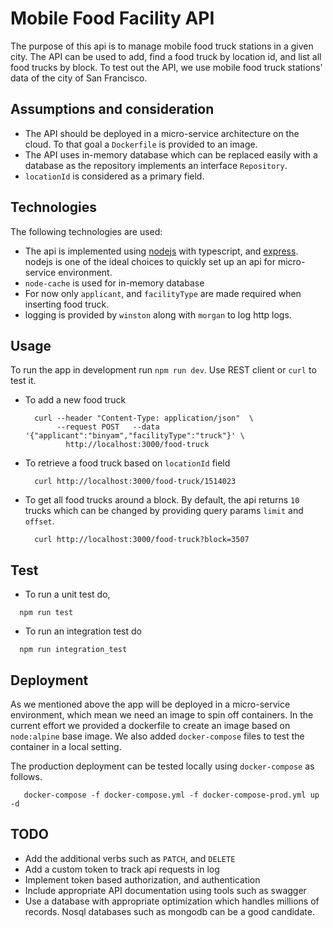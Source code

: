 # Mobile Food Facility API
The purpose of this api is to manage mobile food truck stations in a given city. The API can be used to add, find a food truck by location id, and list all food trucks by block. To test out the API, we use mobile food truck stations' data of the city of San Francisco. 

## Assumptions and consideration
- The API should be deployed in a micro-service architecture on the cloud. To that goal a `Dockerfile` is provided to
  an image.
- The API uses in-memory database which can be replaced easily with a database as the
  repository implements an interface `Repository`.
- `locationId` is considered as a primary field. 

## Technologies
The following technologies are used:
- The api is implemented using [nodejs](https://nodejs.org/en/) with typescript, and [express](https://expressjs.com/).
  nodejs is one of the ideal choices to quickly set up an api for micro-service environment.
- `node-cache` is used for in-memory database
- For now only `applicant`, and `facilityType` are made required when inserting food truck.
- logging is provided by `winston` along with `morgan` to log http logs.

## Usage

To run the app in development run `npm run dev`. Use REST client or `curl` to test it.  

- To add a new food truck
  ```
    curl --header "Content-Type: application/json"  \
         --request POST   --data '{"applicant":"binyam","facilityType":"truck"}' \ 
           http://localhost:3000/food-truck
  ```

- To retrieve a food truck based on `locationId` field
  ```
    curl http://localhost:3000/food-truck/1514023
  ```

- To get all food trucks around a block.
  By default, the api returns `10` trucks which can be changed by providing query
  params `limit` and `offset`.
  ```
    curl http://localhost:3000/food-truck?block=3507
  ```

## Test
- To run a unit test do,
```console
  npm run test
```
- To run an integration test do
```console
  npm run integration_test
```

## Deployment

As we mentioned above the app will be deployed in a micro-service environment, which mean we need an image to spin off
containers. In the current effort we provided a dockerfile to create an image based on `node:alpine` base image. We also
added `docker-compose` files to test the container in a local setting.

The production deployment can be tested locally using `docker-compose` as follows.

```console
   docker-compose -f docker-compose.yml -f docker-compose-prod.yml up -d
```

## TODO
- Add the additional verbs such as `PATCH`, and `DELETE`
- Add a custom token to track api requests in log
- Implement token based authorization, and authentication
- Include appropriate API documentation using tools such as swagger
- Use a database with appropriate optimization which handles millions of records. Nosql
  databases such as mongodb can be a good candidate.
